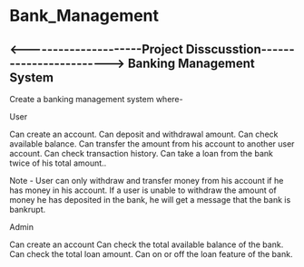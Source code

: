 # Bank_Management
<---------------------Project Disscusstion------------------------>
Banking Management System
--------------------------------------------------
Create a banking management system where-

User

Can create an account.
Can deposit and withdrawal amount. 
Can check available balance.
Can transfer the amount from his account to another user account.
Can check transaction history.
Can take a loan from the bank twice of his total amount..

Note - User can only withdraw and transfer money from his account if he has money in his account.
If a user is unable to withdraw the amount of money he has deposited in the bank, he will get a message that the bank is bankrupt.

Admin 

Can create an account
Can check the total available balance of the bank.
Can check the total loan amount.
Can on or off the loan feature of the bank.

